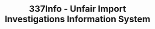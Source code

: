 ---
layout: default
bigquery: https://console.cloud.google.com/bigquery?p=patents-public-data&d=usitc_investigations&page=dataset&project=sheets-management-319211
citation: US International Trade Commission 337Info Unfair Import Investigations Information
  System
contributors: US International Trade Comission
cost: None
description: US International Trade Commission 337Info Unfair Import Investigations
  Information System contains data on investigations done under Section 337. Section
  337 declares the infringement of certain statutory intellectual property rights
  and other forms of unfair competition in import trade to be unlawful practices.
  Most Section 337 investigations involve allegations of patent or registered trademark
  infringement.
documentation: FAQ and tutorial available on the site
last_edit: Mon, 04 Apr 2022 19:10:40 GMT
location: https://pubapps2.usitc.gov/337external/
maintained_by: US International Trade Comission
schema_fields: '[''scheduledStartDateEvidHear'', ''reportingRequirements'', ''copyrightNumbers'',
  ''ouiiParticipation'', ''currentActiveALJ'', ''publication_number'', ''investigationType'',
  ''teoIdIssueDate'', ''trademarkNumbers'', ''startDateMarkmanHearing'', ''actualEndDateEvidHear'',
  ''cafcAppeals'', ''id'', ''lastUpdated'', ''complainant'', ''finalDetViolation'',
  ''dateComplaintFiled'', ''patentNumbers'', ''scheduledEndDateEvidHear'', ''patentNumber'',
  ''currentStatus'', ''markmanHearing'', ''dateOfPublicationFrNotice'', ''dateCreated'',
  ''actualStartDateEvidHear'', ''endDateMarkmanHearing'', ''internalRemand'', ''finalDetNoViolation'',
  ''finalIdOnViolationIssue'', ''invUnfairAct'', ''teoIdDueDate'', ''title'', ''ouiiAttorney'',
  ''htsNumbers'', ''targetDate'', ''aljAssigned'', ''investigationTermDate'', ''teoReliefGranted'',
  ''gcAttorney'', ''investigationNo'', ''finalIdOnViolationDue'', ''docketNo'', ''respondent'',
  ''issueDateOtherNonFinal'', ''teoProceedingInvolved'']'
shortname: unfair_import_investigations
tags:
- import
- legal
- trade
timeframe: 2008-2021 (prior to 2008 downloadable as a JSON file)
title: 337Info - Unfair Import Investigations Information System
uuid: 2721f5ec-e599-4890-9265-9706719fc71e
---